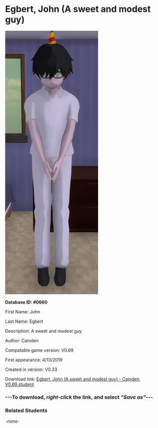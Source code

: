 # Egbert, John (A sweet and modest guy)

<img src="../../Files/Images/Egbert, John (A sweet and modest guy).png" title="Egbert, John (A sweet and modest guy) - Camden, V0.69">

**Database ID: #0660**

First Name: John

Last Name: Egbert

Description: A sweet and modest guy

Author: Camden

Compatable game version: V0.69

First appearance: 4/13/2019

Created in version: V0.33

Download link: <a href="https://raw.githubusercontent.com/Arbiter1223/Daigaku-Gurashi-Custom-Students/master/Files/Student%20Files/Egbert%2C%20John%20(A%20sweet%20and%20modest%20guy)%20-%20Camden%2C%20V0.69.student">Egbert, John (A sweet and modest guy) - Camden, V0.69.student</a>

### ---**To download, _right-click_ the link, and select _"Save as"_**---

### Related Students

-none-
